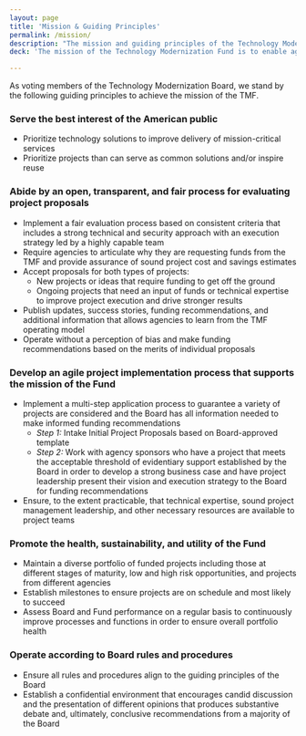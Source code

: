 ```yaml
---
layout: page
title: 'Mission & Guiding Principles'
permalink: /mission/
description: "The mission and guiding principles of the Technology Modernization Fund."
deck: 'The mission of the Technology Modernization Fund is to enable agencies to reimagine and transform the way they use technology to deliver their mission and services to the American public in an effective, efficient, and secure manner.'

---
```


As voting members of the Technology Modernization Board, we stand by the following guiding principles to achieve the mission of the TMF.

### Serve the best interest of the American public
- Prioritize technology solutions to improve delivery of mission-critical services
- Prioritize projects than can serve as common solutions and/or inspire reuse

### Abide by an open, transparent, and fair process for evaluating project proposals
- Implement a fair evaluation process based on consistent criteria that includes a strong technical and security approach with an execution strategy led by a highly capable team
- Require agencies to articulate why they are requesting funds from the TMF and provide assurance of sound project cost and savings estimates
- Accept proposals for both types of projects:
  - New projects or ideas that require funding to get off the ground
  - Ongoing projects that need an input of funds or technical expertise to improve project execution and drive stronger results
- Publish updates, success stories, funding recommendations, and additional information that allows agencies to learn from the TMF operating model
- Operate without a perception of bias and make funding recommendations based on the merits of individual proposals

### Develop an agile project implementation process that supports the mission of the Fund
- Implement a multi-step application process to guarantee a variety of projects are considered and the Board has all information needed to make informed funding recommendations
  - _Step 1:_ Intake Initial Project Proposals based on Board-approved template
  - _Step 2:_ Work with agency sponsors who have a project that meets the acceptable threshold of evidentiary support established by the Board in order to develop a strong business case and have project leadership present their vision and execution strategy to the Board for funding recommendations
- Ensure, to the extent practicable, that technical expertise, sound project management leadership, and other necessary resources are available to project teams

### Promote the health, sustainability, and utility of the Fund
- Maintain a diverse portfolio of funded projects including those at different stages of maturity, low and high risk opportunities, and projects from different agencies
- Establish milestones to ensure projects are on schedule and most likely to succeed
- Assess Board and Fund performance on a regular basis to continuously improve processes and functions in order to ensure overall portfolio health

### Operate according to Board rules and procedures
- Ensure all rules and procedures align to the guiding principles of the Board
- Establish a confidential environment that encourages candid discussion and the presentation of different opinions that produces substantive debate and, ultimately, conclusive recommendations from a majority of the Board
